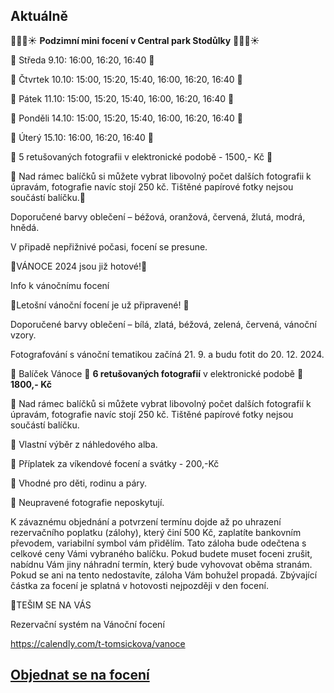 Aktuálně
---

🍁🍂🍄☀️ **Podzimní mini focení v Central park Stodůlky** 🍁🍂🍄☀️

🍁 Středa 9.10: 16:00, 16:20, 16:40 🍁

🍁 Čtvrtek 10.10: 15:00, 15:20, 15:40, 16:00, 16:20, 16:40 🍁

🍁 Pátek 11.10: 15:00, 15:20, 15:40, 16:00, 16:20, 16:40 🍁

🍁 Ponděli 14.10: 15:00, 15:20, 15:40, 16:00, 16:20, 16:40 🍁

🍁 Úterý 15.10: 16:00, 16:20, 16:40 🍁

🍁 5 retušovaných fotografii v elektronické podobě - 1500,- Kč 🍁

🍁 Nad rámec balíčků si můžete vybrat libovolný počet dalších fotografii k úpravám, fotografie navíc stojí 250 kč. Tištěné papírové fotky nejsou součástí balíčku.🍁

Doporučené barvy oblečení – béžová, oranžová, červená, žlutá, modrá, hnědá.

V připadě nepřižnivé počasi, focení se presune.


🎄VÁNOCE 2024 jsou již hotové!🎄

 Info k vánočnímu focení
 
🎄Letošní vánoční focení je už připravené! 🎄

Doporučené barvy oblečení – bílá, zlatá, béžová, zelená, červená, vánoční vzory.

Fotografování s vánoční tematikou začíná 21. 9. a budu fotit do 20. 12. 2024.

  🎄 Balíček Vánoce 🎄 **6 retušovaných fotografií** v elektronické podobě 🎄 **1800,- Kč**
  
  🎄 Nad rámec balíčků si můžete vybrat libovolný počet dalších fotografií k úpravám, fotografie navíc stojí 250 kč. Tištěné papírové fotky nejsou součástí balíčku.
  
  🎄 Vlastní výběr z náhledového alba.
  
  🌲 Příplatek za víkendové focení a svátky - 200,-Kč

  🌲 Vhodné pro děti, rodinu a páry. 

  🌲 Neupravené fotografie neposkytují.
  

K závaznému objednání a potvrzení termínu dojde až po uhrazení rezervačního poplatku (zálohy), který činí 500 Kč, zaplatíte bankovním převodem, variabilní symbol vám přidělím. Tato záloha bude odečtena s celkové ceny Vámi vybraného balíčku. Pokud budete muset foceni zrušit, nabídnu Vám jiny náhradní termín, který bude vyhovovat oběma stranám. Pokud se ani na tento nedostavíte, záloha Vám bohužel propadá. Zbývající částka za focení je splatná v hotovosti nejpozději v den focení.

🎄TEŠIM SE NA VÁS

Rezervační systém na Vánoční focení

https://calendly.com/t-tomsickova/vanoce


 
## [**Objednat se na focení**](/contact) 
